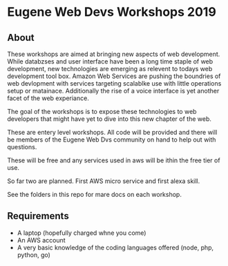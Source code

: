 # Eugene Web Devs Workshops 2019

## About

These workshops are aimed at bringing new aspects of web development. While databzses and user interface have been a long time staple of web development, new technologies are emerging as relevent to todays web development tool box. Amazon Web Services are pushing the boundries of web devlopment with services targeting scalablke use with little operations setup or matainace. Additionally the rise of a voice interface is yet another facet of the web experiance.

The goal of the workshops is to expose these technologies to web developers that might have yet to dive into this new chapter of the web.

These are entery level workshops. All code will be provided and there will be members of the Eugene Web Dvs community on hand to help out with questions.

These will be free and any services used in aws will be ithin the free tier of use.

So far two are planned.
First AWS micro service and first alexa skill.

See the folders in this repo for mare docs on each workshop.

## Requirements

* A laptop (hopefully charged whne you come)
* An AWS account
* A very basic knowledge of the coding languages offered (node, php, python, go)





